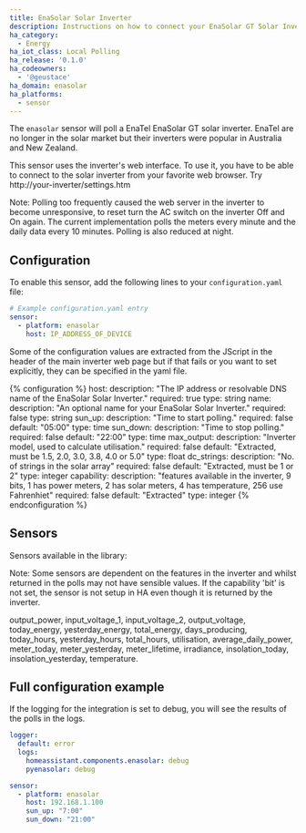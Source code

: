 ```yaml
---
title: EnaSolar Solar Inverter
description: Instructions on how to connect your EnaSolar GT Solar Inverter to Home Assistant.
ha_category:
  - Energy
ha_iot_class: Local Polling
ha_release: '0.1.0'
ha_codeowners:
  - '@geustace'
ha_domain: enasolar
ha_platforms:
  - sensor
---
```


The `enasolar` sensor will poll a EnaTel EnaSolar GT solar inverter.  EnaTel are no longer in the solar market but their inverters were popular in Australia and New Zealand.

This sensor uses the inverter's web interface. To use it, you have to be able to connect to the solar inverter from your favorite web browser. Try http://your-inverter/settings.htm

Note: Polling too frequently caused the web server in the inverter to become unresponsive, to reset turn the AC switch on the inverter Off and On again. The current implementation polls the meters every minute and the daily data every 10 minutes. Polling is also reduced at night.


## Configuration

To enable this sensor, add the following lines to your `configuration.yaml` file:

```yaml
# Example configuration.yaml entry
sensor:
  - platform: enasolar
    host: IP_ADDRESS_OF_DEVICE
```

Some of the configuration values are extracted from the JScript in the header of the main inverter web page but if that fails or you want to set explicitly, they can be specified in the yaml file.

{% configuration %}
host:
  description: "The IP address or resolvable DNS name of the EnaSolar Solar Inverter."
  required: true
  type: string
name:
  description: "An optional name for your EnaSolar Solar Inverter."
  required: false
  type: string
sun_up:
  description: "Time to start polling."
  required: false
  default: "05:00"
  type: time
sun_down:
  description: "Time to stop polling."
  required: false
  default: "22:00"
  type: time
max_output:
  description: "Inverter model, used to calculate utilisation."
  required: false
  default: "Extracted, must be 1.5, 2.0, 3.0, 3.8, 4.0 or 5.0"
  type: float
dc_strings:
  description: "No. of strings in the solar array"
  required: false
  default: "Extracted, must be 1 or 2"
  type: integer
capability:
  description: "features available in the inverter, 9 bits, 1 has power meters, 2 has solar meters, 4 has temperature, 256 use Fahrenhiet"
  required: false
  default: "Extracted"
  type: integer
{% endconfiguration %}

## Sensors

Sensors available in the library:

Note: Some sensors are dependent on the features in the inverter and whilst returned in the polls may not have sensible values. If the capability 'bit' is not set, the sensor is not setup in HA even though it is returned by the inverter.

output_power, input_voltage_1, input_voltage_2, output_voltage, today_energy, yesterday_energy, total_energy, days_producing, today_hours, yesterday_hours, total_hours, utilisation, average_daily_power, meter_today, meter_yesterday, meter_lifetime, irradiance, insolation_today, insolation_yesterday, temperature.

## Full configuration example

If the logging for the integration is set to debug, you will see the results of the polls in the logs.

```yaml
logger:
  default: error
  logs:
    homeassistant.components.enasolar: debug
    pyenasolar: debug

sensor:
  - platform: enasolar
    host: 192.168.1.100
    sun_up: "7:00"
    sun_down: "21:00"
```
